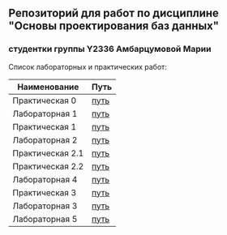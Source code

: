 ## Репозиторий для работ по дисциплине "Основы проектирования баз данных"
### студентки группы Y2336 Амбарцумовой Марии

Список лабораторных и практических работ:

| Наименование     | Путь                                                                                                                       |
| ---------------- | -------------------------------------------------------------------------------------------------------------------------- |
| Практическая 0   | [путь](https://github.com/mayaEvans/ITMO_FSPO_DataBases_2020-2021/tree/master/students/y2336/Ambartsumova_Mariya/Pr0_idef0)|
| Лабораторная 1   | [путь](https://github.com/mayaEvans/ITMO_FSPO_DataBases_2020-2021/tree/master/students/y2336/Ambartsumova_Mariya/Lr1)      |
| Практическая 1   | [путь](https://github.com/mayaEvans/ITMO_FSPO_DataBases_2020-2021/tree/master/students/y2336/Ambartsumova_Mariya/Pr1_dfd)  |
| Лабораторная 2   | [путь](https://github.com/mayaEvans/ITMO_FSPO_DataBases_2020-2021/tree/master/students/y2336/Ambartsumova_Mariya/Lr2)      |
| Практическая 2.1 | [путь](https://github.com/mayaEvans/ITMO_FSPO_DataBases_2020-2021/tree/master/students/y2336/Ambartsumova_Mariya/Pr2.1)    |
| Практическая 2.2 | [путь](https://github.com/mayaEvans/ITMO_FSPO_DataBases_2020-2021/tree/master/students/y2336/Ambartsumova_Mariya/Pr2.2)    |
| Лабораторная 4   | [путь](https://github.com/mayaEvans/ITMO_FSPO_DataBases_2020-2021/tree/master/students/y2336/Ambartsumova_Mariya/Lr4)      |
| Практическая 3   | [путь](https://github.com/mayaEvans/ITMO_FSPO_DataBases_2020-2021/tree/master/students/y2336/Ambartsumova_Mariya/DataBase) |
| Лабораторная 3   | [путь](https://github.com/mayaEvans/ITMO_FSPO_DataBases_2020-2021/tree/master/students/y2336/Ambartsumova_Mariya/Lr3)      |
| Лабораторная 5   | [путь](https://github.com/mayaEvans/ITMO_FSPO_DataBases_2020-2021/tree/master/students/y2336/Ambartsumova_Mariya/Lr5)      |